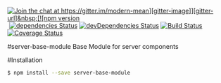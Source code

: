 [![Join the chat at https://gitter.im/modern-mean][gitter-image]][gitter-url]&nbsp;[![npm version][npm-image]][npm-url]&nbsp;[![dependencies Status][david-image]][david-url]&nbsp;[![devDependencies Status][davidDev-image]][davidDev-url]&nbsp;[![Build Status][travis-image]][travis-url]&nbsp;[![Coverage Status][coveralls-image]][coveralls-url]&nbsp;

#server-base-module
Base Module for server components

#Installation
```sh
$ npm install --save server-base-module
```

[gitter-image]: https://badges.gitter.im/modern-mean.svg
[gitter-url]: https://gitter.im/modern-mean?utm_source=badge&utm_medium=badge&utm_campaign=pr-badge&utm_content=badge

[npm-image]: https://badge.fury.io/js/%40modern-mean%2Fserver-base-module.svg
[npm-url]: https://npmjs.org/package/%40modern-mean%2Fserver-base-module

[travis-image]: https://travis-ci.org/modern-mean/server-base-module.svg?branch=master
[travis-url]: https://travis-ci.org/modern-mean/server-base-module

[david-image]: https://david-dm.org/modern-mean/server-base-module/status.svg
[david-url]: https://david-dm.org/modern-mean/server-base-module

[davidDev-image]: https://david-dm.org/modern-mean/server-base-module/dev-status.svg
[davidDev-url]: https://david-dm.org/modern-mean/server-base-module?type=dev

[coveralls-image]: https://coveralls.io/repos/github/modern-mean/server-base-module/badge.svg?branch=master
[coveralls-url]: https://coveralls.io/github/modern-mean/server-base-module?branch=master

